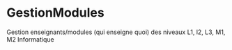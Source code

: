 # GestionModules
Gestion enseignants/modules (qui enseigne quoi) des niveaux L1, l2, L3, M1, M2 Informatique
